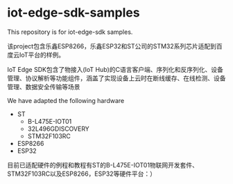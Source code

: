 # iot-edge-sdk-samples

  This repository is for iot-edge-sdk samples.

该project包含乐鑫ESP8266，乐鑫ESP32和ST公司的STM32系列芯片适配到百度云IoT平台的样例。

  IoT Edge SDK包含了物接入(IoT Hub)的C语言客户端、序列化和反序列化、设备管理、协议解析等功能组件，涵盖了实现设备上云时在断线缓存、在线检测、设备管理、数据安全传输等场景
  
  We have adapted the following hardware 
  - ST
      - B-L475E-IOT01
      - 32L496GDISCOVERY
      - STM32F103RC
  - ESP8266
  - ESP32
     
目前已适配硬件的例程和教程有ST的B-L475E-IOT01物联网开发套件、STM32F103RC以及ESP8266，ESP32等硬件平台：）
